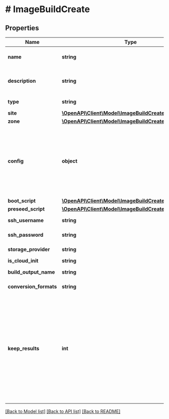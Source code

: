 # # ImageBuildCreate

## Properties

Name | Type | Description | Notes
------------ | ------------- | ------------- | -------------
**name** | **string** | A name for the image build | [optional]
**description** | **string** | A description for the image build | [optional]
**type** | **string** | The image builder type. | [optional]
**site** | [**\OpenAPI\Client\Model\ImageBuildCreateSite**](ImageBuildCreateSite.md) |  | [optional]
**zone** | [**\OpenAPI\Client\Model\ImageBuildCreateZone**](ImageBuildCreateZone.md) |  | [optional]
**config** | **object** | A map of config values. This is the instance config that is used for provisioning. See Provisioning Types. | [optional]
**boot_script** | [**\OpenAPI\Client\Model\ImageBuildCreateBootScript**](ImageBuildCreateBootScript.md) |  | [optional]
**preseed_script** | [**\OpenAPI\Client\Model\ImageBuildCreatePreseedScript**](ImageBuildCreatePreseedScript.md) |  | [optional]
**ssh_username** | **string** | SSH Username | [optional]
**ssh_password** | **string** | SSH Password | [optional]
**storage_provider** | **string** | Storage Provider | [optional]
**is_cloud_init** | **string** | Cloud Init | [optional]
**build_output_name** | **string** | Build Output Name | [optional]
**conversion_formats** | **string** | Conversion Formats | [optional]
**keep_results** | **int** | Keep Results - Keep only the most recent builds. Older executions will be deleted along with their associated Virtual Images. The value 0 disables this functionality. | [optional] [default to 0]

[[Back to Model list]](../../README.md#models) [[Back to API list]](../../README.md#endpoints) [[Back to README]](../../README.md)
